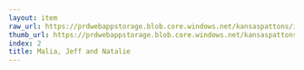 ```yaml
---
layout: item
raw_url: https://prdwebappstorage.blob.core.windows.net/kansaspattons/images/gallery-2009-10-18/img58393.jpg
thumb_url: https://prdwebappstorage.blob.core.windows.net/kansaspattons/images/gallery-2009-10-18/thumb_img58393.jpg
index: 2
title: Malia, Jeff and Natalie
---
```

